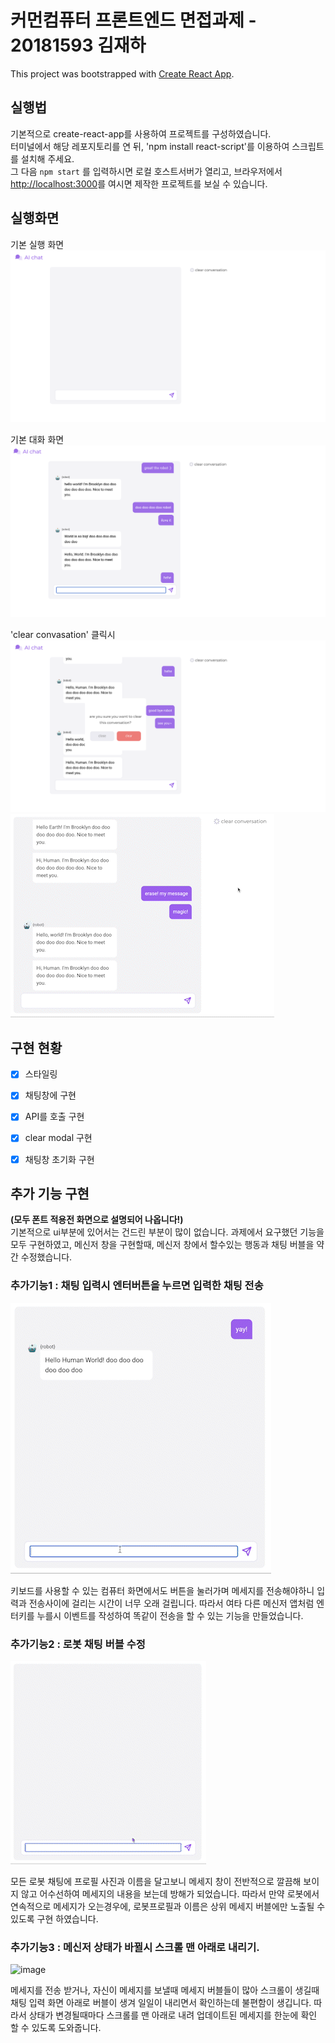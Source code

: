 # 커먼컴퓨터 프론트엔드 면접과제 - 20181593 김재하

This project was bootstrapped with [Create React App](https://github.com/facebook/create-react-app).

## 실행법

기본적으로 create-react-app를 사용하여 프로젝트를 구성하였습니다.  
터미널에서 해당 레포지토리를 연 뒤, 'npm install react-script'를 이용하여 스크립트를 설치해 주세요.  
그 다음 `npm start` 를 입력하시면 로컬 호스트서버가 열리고, 브라우저에서 [http://localhost:3000](http://localhost:3000)를 여시면 제작한 프로젝트를 보실 수 있습니다.

## 실행화면
기본 실행 화면
 ![image](./readme_files/basic_screen.png)

기본 대화 화면
 ![image](./readme_files/basic_conversation.png)

'clear convasation' 클릭시
 ![image](./readme_files/modal_screen.png)
 ![image](./readme_files/clear_conversation.gif)
 
 
## 구현 현황

* [x] 스타일링
* [x] 채팅창에 구현
* [x] API를 호출 구현
* [x] clear modal 구현
* [x] 채팅창 초기화 구현


## 추가 기능 구현
**(모두 폰트 적용전 화면으로 설명되어 나옵니다!)**    
기본적으로 ui부분에 있어서는 건드린 부분이 많이 없습니다. 과제에서 요구했던 기능을 모두 구현하였고, 메신저 창을 구현할때, 메신저 창에서 할수있는 행동과 채팅 버블을 약간 수정했습니다.

### 추가기능1 : 채팅 입력시 엔터버튼을 누르면 입력한 채팅 전송

 ![image](./readme_files/enter_key.gif)

키보드를 사용할 수 있는 컴퓨터 화면에서도 버튼을 눌러가며 메세지를 전송해야하니 입력과 전송사이에 걸리는 시간이 너무 오래 걸립니다. 따라서 여타 다른 메신저 앱처럼 엔터키를 누를시 이벤트를 작성하여 똑같이 전송을 할 수 있는 기능을 만들었습니다.
 

### 추가기능2 : 로봇 채팅 버블 수정

 ![image](./readme_files/robot_bubble.gif)

 모든 로봇 채팅에 프로필 사진과 이름을 달고보니 메세지 창이 전반적으로 깔끔해 보이지 않고 어수선하여 메세지의 내용을 보는데 방해가 되었습니다. 따라서 만약 로봇에서 연속적으로 메세지가 오는경우에, 로봇프로필과 이름은 상위 메세지 버블에만 노출될 수 있도록 구현 하였습니다.

### 추가기능3 : 메신저 상태가 바뀔시 스크롤 맨 아래로 내리기.

 ![image](./readme_files/scroll_down.gif)

 메세지를 전송 받거나, 자신이 메세지를 보낼때 메세지 버블들이 많아 스크롤이 생길때 채팅 입력 화면 아래로 버블이 생겨 일일이 내리면서 확인하는데 불편함이 생깁니다. 따라서 상태가 변경될때마다 스크롤를 맨 아래로 내려 업데이트된 메세지를 한눈에 확인 할 수 있도록 도와줍니다.
